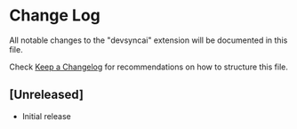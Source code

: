 # Change Log

All notable changes to the "devsyncai" extension will be documented in this file.

Check [Keep a Changelog](http://keepachangelog.com/) for recommendations on how to structure this file.

## [Unreleased]

- Initial release
